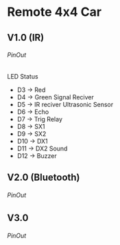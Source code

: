 # Remote 4x4 Car

## V1.0 (IR)
###### PinOut
LED Status
- D3 -> Red
- D4 -> Green
Signal Reciver
- D5 -> IR reciver
Ultrasonic Sensor
- D6 -> Echo 
- D7 -> Trig
Relay
- D8 -> SX1
- D9 -> SX2
- D10 -> DX1
- D11 -> DX2
Sound
- D12 -> Buzzer


## V2.0 (Bluetooth)
###### PinOut

## V3.0
###### PinOut